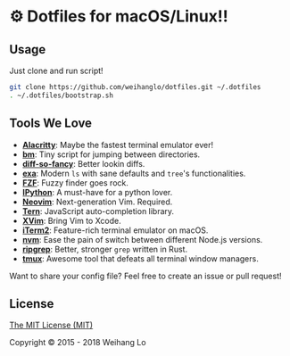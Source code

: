 # ⚙️ Dotfiles for macOS/Linux!!

## Usage

Just clone and run script!

```bash
git clone https://github.com/weihanglo/dotfiles.git ~/.dotfiles
. ~/.dotfiles/bootstrap.sh
```

## Tools We Love

- [**Alacritty**][alacritty]: Maybe the fastest terminal emulator ever!
- [**bm**][bm]: Tiny script for jumping between directories.
- [**diff-so-fancy**][diff-so-fancy]: Better lookin diffs.
- [**exa**][exa]: Modern `ls` with sane defaults and `tree`'s functionalities.
- [**FZF**][fzf]: Fuzzy finder goes rock.
- [**IPython**][ipython]: A must-have for a python lover.
- [**Neovim**][neovim]: Next-generation Vim. Required.
- [**Tern**][tern]: JavaScript auto-completion library.
- [**XVim**][xvim]: Bring Vim to Xcode.
- [**iTerm2**][iterm2]: Feature-rich terminal emulator on macOS.
- [**nvm**][nvm]: Ease the pain of switch between different Node.js versions.
- [**ripgrep**][ripgrep]: Better, stronger `grep` written in Rust.
- [**tmux**][tmux]: Awesome tool that defeats all terminal window managers.

Want to share your config file? 
Feel free to create an issue or pull request!

## License

[The MIT License (MIT)](LICENSE)

Copyright © 2015 - 2018 Weihang Lo

[alacritty]: https://github.com/jwilm/alacritty
[bm]: .bm.sh
[diff-so-fancy]: https://github.com/so-fancy/diff-so-fancy
[exa]: https://the.exa.website/
[fzf]: https://github.com/junegunn/fzf
[ipython]: https://ipython.org
[neovim]: https://neovim.io
[tern]: https://ternjs.net
[xvim]: http://xvim.org
[iterm2]: https://www.iterm2.com
[nvm]: https://github.com/creationix/nvm
[ripgrep]: https://github.com/burntsushi/ripgrep
[tmux]: https://tmux.github.io
